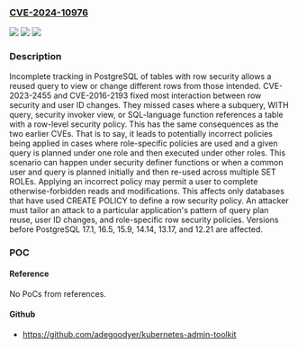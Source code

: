 ### [CVE-2024-10976](https://cve.mitre.org/cgi-bin/cvename.cgi?name=CVE-2024-10976)
![](https://img.shields.io/static/v1?label=Product&message=PostgreSQL&color=blue)
![](https://img.shields.io/static/v1?label=Version&message=17%3C%2017.1%20&color=brighgreen)
![](https://img.shields.io/static/v1?label=Vulnerability&message=Improper%20Preservation%20of%20Consistency%20Between%20Independent%20Representations%20of%20Shared%20State&color=brighgreen)

### Description

Incomplete tracking in PostgreSQL of tables with row security allows a reused query to view or change different rows from those intended.  CVE-2023-2455 and CVE-2016-2193 fixed most interaction between row security and user ID changes.  They missed cases where a subquery, WITH query, security invoker view, or SQL-language function references a table with a row-level security policy.  This has the same consequences as the two earlier CVEs.  That is to say, it leads to potentially incorrect policies being applied in cases where role-specific policies are used and a given query is planned under one role and then executed under other roles.  This scenario can happen under security definer functions or when a common user and query is planned initially and then re-used across multiple SET ROLEs.  Applying an incorrect policy may permit a user to complete otherwise-forbidden reads and modifications.  This affects only databases that have used CREATE POLICY to define a row security policy.  An attacker must tailor an attack to a particular application's pattern of query plan reuse, user ID changes, and role-specific row security policies.  Versions before PostgreSQL 17.1, 16.5, 15.9, 14.14, 13.17, and 12.21 are affected.

### POC

#### Reference
No PoCs from references.

#### Github
- https://github.com/adegoodyer/kubernetes-admin-toolkit

